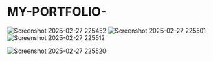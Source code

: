 # MY-PORTFOLIO-
![Screenshot 2025-02-27 225452](https://github.com/user-attachments/assets/ce45cf0e-802a-47ec-a73c-fe6d8adb603a)
![Screenshot 2025-02-27 225501](https://github.com/user-attachments/assets/ae74a7c0-a26e-4138-99e2-011a2de6a44b)
![Screenshot 2025-02-27 225512](https://github.com/user-attachments/assets/287c2177-8234-4ec8-951e-7c42e6490fc9)

![Screenshot 2025-02-27 225520](https://github.com/user-attachments/assets/6d18c271-6159-4944-b807-7c8df8a2c290)
